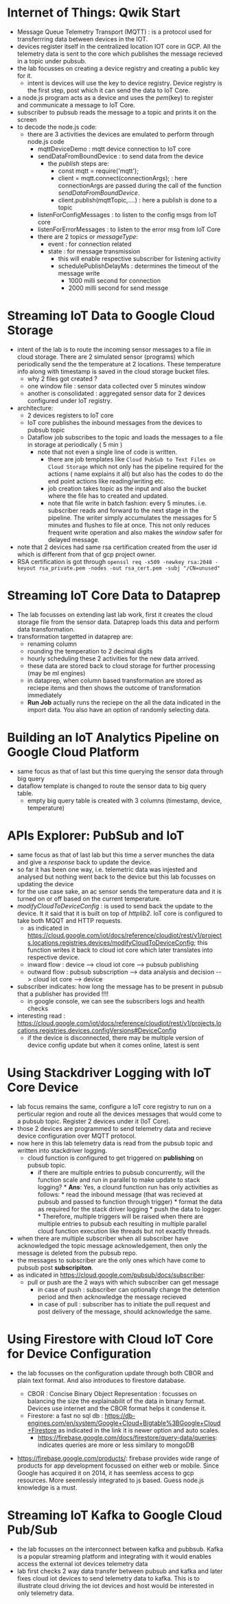 # Internet of Things: Qwik Start
* Message Queue Telemetry Transport (MQTT) : is a protocol used for transferrring data between devices in the IOT.
* devices register itself in the centralized location IOT core in GCP. All the telemetry data is sent to the core which publishes the message recieved in a topic under pubsub.
* the lab focusses on creating a device registry and creating a public key for it.
  * intent is devices will use the key to device registry. Device registry is the first step, post which it can send the data to IoT Core.
* a node.js program acts as a device and uses the *pem*(key) to register and communicate a message to IoT Core.
* subscriber to pubsub reads the message to a topic and prints it on the screen
* to decode the node.js code:
  * there are 3 activities the devices are emulated to perform through node.js code
    * mqttDeviceDemo : mqtt device connection to IoT core
    * sendDataFromBoundDevice : to send data from the device
      * the *publish* steps are:
         * const mqtt = require('mqtt');
         * client = mqtt.connect(connectionArgs); : here connectionArgs are passed during the call of the function *sendDataFromBoundDevice*.
         * client.publish(mqttTopic,....) : here a publish is done to a topic 
    * listenForConfigMessages : to listen to the config msgs from IoT core
    * listenForErrorMessages : to listen to the error msg from IoT Core
    * there are 2 topics or *messageType*:
      * event : for connection related
      * state : for message transmission
         * this will enable respective subscriber for listening activity
         * schedulePublishDelayMs : determines the timeout of the message write
            * 1000 milli second for connection 
            * 2000 milli second for send messge 

# Streaming IoT Data to Google Cloud Storage
* intent of the lab is to route the incoming sensor messages to a file in cloud storage. There are 2 simulated sensor (programs) which periodically send the the temperature at 2 locations. These temperature info along with timestamp is saved in the cloud storage bucket files.
   * why 2 files got created ?  
    * one window file : sensor data collected over 5 minutes window
    * another is consolidated : aggregated sensor data for 2 devices configured under IoT registry.
* architecture:
  * 2 devices registers to IoT core
  * IoT core publishes the inbound messages from the devices to pubsub topic
  * Dataflow job subscribes to the topic and loads the messages to a file in storage at periodically ( 5 min )
    * note that not even a single line of code is written.
      * there are job templates like  ```Cloud PubSub to Text Files on Cloud Storage``` which not only has the pipeline required for the actions ( name explains it all) but also has the codes to do the end point actions like reading/writing etc.
      * job creation takes topic as the input and also the bucket where the file has to created and updated.
      * note that file write in batch fashion: every 5 minutes. i.e. subscriber reads and forward to the next stage in the pipeline. The writer simply accumulates the messages for 5 minutes and flushes to file at once. This not only reduces frequent write operation and also makes the *window* safer for delayed message.
* note that 2 devices had same rsa certification created from the user id which is different from that of gcp project owner.
 * RSA certification is got through 
   ```openssl req -x509 -newkey rsa:2048 -keyout rsa_private.pem -nodes -out rsa_cert.pem -subj "/CN=unused"```
# Streaming IoT Core Data to Dataprep
* The lab focusses on extending last lab work, first it creates the cloud storage file from the sensor data. Dataprep loads this data and perform data transformation.
* transformation targetted in dataprep are:
  * renaming column
  * rounding the temperation to 2 decimal digits
  * hourly scheduling these 2 activities for the new data arrived.
  * these data are stored back to cloud storage for further processing (may be ml engines)
  * in dataprep, when column based transformation are stored as reciepe items and then shows the outcome of transformation immediately
  * **Run Job** actually runs the reciepe on the all the data indicated in the import data. You also have an option of randomly selecting data.

# Building an IoT Analytics Pipeline on Google Cloud Platform
* same focus as that of last but this time querying the sensor data through big query
* dataflow template is changed to route the sensor data to big query table.
  * empty big query table is created with 3 columns (timestamp, device, temperature)
  
# APIs Explorer: PubSub and IoT
* same focus as that of last lab but this time a server munches the data and give a *response* back to update the device.
* so far it has been one way, i.e. telemetric data was injested and analysed but nothing went back to the device but this lab focusses on updating the device
* for the use case sake, an ac sensor sends the temperature data and it is turned on or off based on the current temperature.
* *modifyCloudToDeviceConfig* : is used to send back the update to the device. It it said that it is built on top of *httplib2*. IoT core is configured to take both MQQT and HTTP requests.
  * as indicated in https://cloud.google.com/iot/docs/reference/cloudiot/rest/v1/projects.locations.registries.devices/modifyCloudToDeviceConfig; this function writes it back to cloud iot core which later translates into respective device.
  * inward flow : device --> cloud iot core --> pubsub publishing
  * outward flow : pubsub subscription --> data analysis and decision --> cloud iot core --> device
* subscriber indicates: how long the message has to be present in pubsub that a publisher has provided !!!!
  * in google console,  we can see the subscribers logs and health checks
* interesting read : https://cloud.google.com/iot/docs/reference/cloudiot/rest/v1/projects.locations.registries.devices.configVersions#DeviceConfig
  * if the device is disconnected, there may be multiple version of device config update but when it comes online, latest is sent 

# Using Stackdriver Logging with IoT Core Device
* lab focus remains the same, configure a IoT core registry to run on a perticular region and route all the devices messages that would come to a pubsub topic. Register 2 devices under it (IoT Core). 
* those 2 devices are programmed to send telemetry data and recieve device configuration over MQTT protocol.
* now here in this lab telemetry data is read from the pubsub topic and written into stackdriver logging. 
  * cloud function is configured to get triggered on **publishing** on pubsub topic. 
     * if there are multiple entries to pubsub concurrently, will the function scale and run in parallel to make update to stack logging?
           * **Ans**: Yes, a clound function run has only activities as follows:
             * read the inbound message (that was recieved at pubsub and passed to function through trigger)
             * format the data as required for the stack driver logging
             * push the data to logger.
           * Therefore, multiple triggers will be raised when there are multiple entries to pubsub each resulting in multiple parallel cloud function execution like threads but not exactly threads. 
* when there are multiple subscriber when all subscriber have acknowledged the topic message acknowledgement, then only the message is deleted from the pubsub repo.
* the messages to subscriber are the only ones which have come to pubsub post **subscripiton**.
* as indicated in https://cloud.google.com/pubsub/docs/subscriber:
   * pull or push are the 2 ways with which subscriber can get message
     * in case of push : subscriber can optionally change the detention period and then acknowledge the message recieved
     * in case of pull : subscriber has to initiate the pull request and post delivery of the message, should acknowledge the same.

# Using Firestore with Cloud IoT Core for Device Configuration
* the lab focusses on the configuration update through both CBOR and plain text format. And also introduces to firestore database.
  * CBOR : Concise Binary Object Representation : focusses on balancing the size the explainabilit of the data in binary format. Devices use internet and the CBOR format helps it condense it. 
  * Firestore: a fast no sql db : https://db-engines.com/en/system/Google+Cloud+Bigtable%3BGoogle+Cloud+Firestore as indicated in the link it is newer option and auto scales.
       * https://firebase.google.com/docs/firestore/query-data/queries: indicates queries are more or less similary to mongoDB
       
* https://firebase.google.com/products/: firebase provides wide range of products for app development focussed on either web or mobile. Since Google has acquired it on 2014, it has seemless access to gcp resources. More seemlessly integrated to js based. Guess node.js knowledge is a must. 

# Streaming IoT Kafka to Google Cloud Pub/Sub
* the lab focusses on the interconnect between kafka and pubbsub. Kafka is a popular streaming platform and integrating with it would enables access the external iot devices telemetry data
* lab first checks 2 way data transfer between pubsub and kafka and later fixes cloud iot devices to send telemetry data to kafka. This is to illustrate cloud driving the iot devices and host would be interested in only telemetry data.
